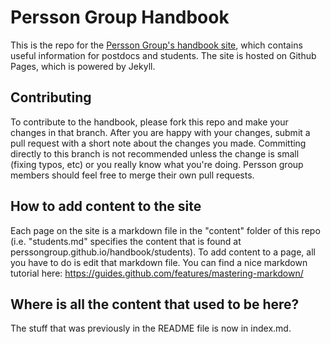 # Persson Group Handbook

This is the repo for the [Persson Group's handbook site](https://perssongroup.github.io/handbook/), which contains useful information for postdocs and students. The site is hosted on Github Pages, which is powered by Jekyll. 

## Contributing
To contribute to the handbook, please fork this repo and make your changes in that branch. After you are happy with your changes, submit a pull request with a short note about the changes you made. Committing directly to this branch is not recommended unless the change is small (fixing typos, etc) or you really know what you're doing. Persson group members should feel free to merge their own pull requests. 

## How to add content to the site
Each page on the site is a markdown file in the "content" folder of this repo (i.e. "students.md" specifies the content that is found at perssongroup.github.io/handbook/students). To add content to a page, all you have to do is edit that markdown file. You can find a nice markdown tutorial here: https://guides.github.com/features/mastering-markdown/


## Where is all the content that used to be here?
The stuff that was previously in the README file is now in index.md.
